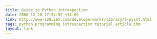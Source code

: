 ```yaml
---
title: Guide to Python introspection
date: 2006-12-20 17:54:52 +11:00
link: http://www-128.ibm.com/developerworks/library/l-pyint.html
tags: python programming introspection tutorial article ibm
layout: link
---
```

